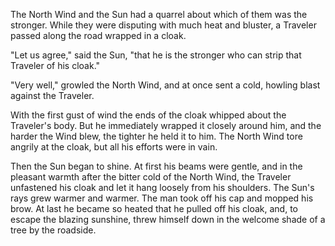 The North Wind and the Sun had a quarrel about which of them was
the stronger. While they were disputing with much heat and
bluster, a Traveler passed along the road wrapped in a cloak.

"Let us agree," said the Sun, "that he is the stronger who can
strip that Traveler of his cloak."

"Very well," growled the North Wind, and at once sent a cold,
howling blast against the Traveler.

With the first gust of wind the ends of the cloak whipped about
the Traveler's body. But he immediately wrapped it closely around
him, and the harder the Wind blew, the tighter he held it to him.
The North Wind tore angrily at the cloak, but all his efforts
were in vain.

Then the Sun began to shine. At first his beams were gentle, and
in the pleasant warmth after the bitter cold of the North Wind,
the Traveler unfastened his cloak and let it hang loosely from
his shoulders. The Sun's rays grew warmer and warmer. The man
took off his cap and mopped his brow. At last he became so heated
that he pulled off his cloak, and, to escape the blazing
sunshine, threw himself down in the welcome shade of a tree by
the roadside.
